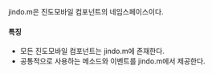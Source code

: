 jindo.m은 진도모바일 컴포넌트의 네임스페이스이다.


#### 특징

* 모든 진도모바일 컴포넌트는 jindo.m에 존재한다.
* 공통적으로 사용하는 메소드와 이벤트를 jindo.m에서 제공한다.
